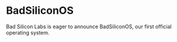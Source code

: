 # BadSiliconOS
Bad Silicon Labs is eager to announce BadSiliconOS, our first official operating system.
